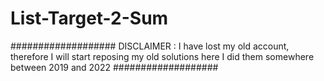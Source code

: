 # List-Target-2-Sum
################### DISCLAIMER :  I have lost my old account, therefore I will start reposing my old solutions here I did them somewhere between 2019 and 2022 ###################
